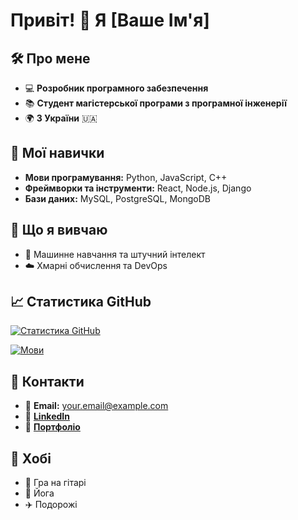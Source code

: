 # Привіт! 👋 Я [Ваше Ім'я]

## 🛠️ Про мене
- 💻 **Розробник програмного забезпечення**
- 📚 **Студент магістерської програми з програмної інженерії**
- 🌍 **З України** 🇺🇦

## 🚀 Мої навички
- **Мови програмування:** Python, JavaScript, C++
- **Фреймворки та інструменти:** React, Node.js, Django
- **Бази даних:** MySQL, PostgreSQL, MongoDB

## 🌱 Що я вивчаю
- 🤖 Машинне навчання та штучний інтелект
- ☁️ Хмарні обчислення та DevOps

## 📈 Статистика GitHub
[![Статистика GitHub](https://github-readme-stats.vercel.app/api?username=ВашGithubUsername&show_icons=true&theme=radical)](https://github.com/ВашGithubUsername)

[![Мови](https://github-readme-stats.vercel.app/api/top-langs/?username=ВашGithubUsername&layout=compact&theme=radical)](https://github.com/ВашGithubUsername)

## 🔗 Контакти
- 📧 **Email:** your.email@example.com
- 🔗 [**LinkedIn**](https://linkedin.com/in/ВашLinkedInUsername)
- 💼 [**Портфоліо**](https://ВашПортфоліо.com)

## 🎨 Хобі
- 🎸 Гра на гітарі
- 🧘 Йога
- ✈️ Подорожі
